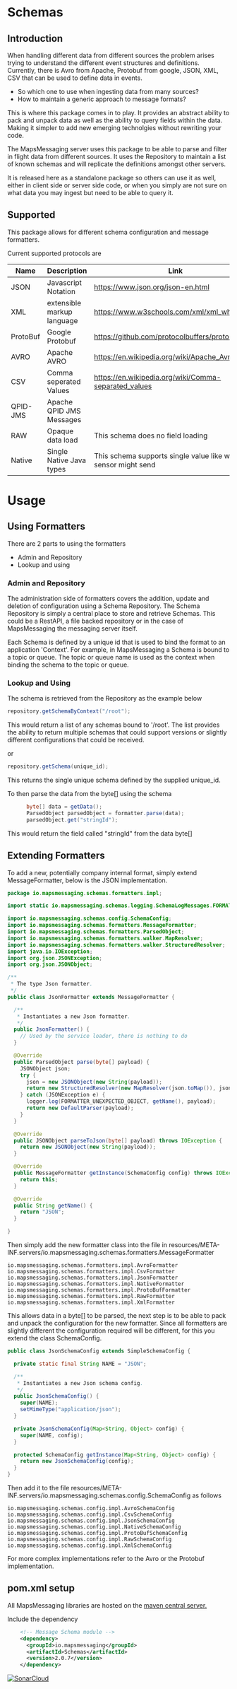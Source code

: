 # Schemas

## Introduction

When handling different data from different sources the problem arises trying to understand the different event structures and definitions.
Currently, there is Avro from Apache, Protobuf from google, JSON, XML, CSV that can be used to define data in events.

* So which one to use when ingesting data from many sources?
* How to maintain a generic approach to message formats?

This is where this package comes in to play. It provides an abstract ability to pack and unpack data as well as the ability to query fields within the data. Making it simpler to
add new emerging technolgies without rewriting your code.

The MapsMessaging server uses this package to be able to parse and filter in flight data from different sources. It uses the Repository to maintain a list of known schemas and will
replicate the definitions amongst other servers.

It is released here as a standalone package so others can use it as well, either in client side or server side code, or when you simply are not sure on what data you may ingest but
need to be able to query it.

## Supported

This package allows for different schema configuration and message formatters.

Current supported protocols are

| Name     | Description                | Link                                                            |
|----------|----------------------------|-----------------------------------------------------------------|
| JSON     | Javascript Notation        | https://www.json.org/json-en.html                               |
| XML      | extensible markup language | https://www.w3schools.com/xml/xml_whatis.asp                    |
| ProtoBuf | Google Protobuf            | https://github.com/protocolbuffers/protobuf                     |
| AVRO     | Apache AVRO                | https://en.wikipedia.org/wiki/Apache_Avro                       |
| CSV      | Comma seperated Values     | https://en.wikipedia.org/wiki/Comma-separated_values            |
| QPID-JMS | Apache QPID JMS Messages   |                                                                 |
| RAW      | Opaque data load           | This schema does no field loading                               |
| Native   | Single Native Java types   | This schema supports single value like what a sensor might send |

# Usage

## Using Formatters

There are 2 parts to using the formatters

* Admin and Repository
* Lookup and using


### Admin and Repository

The administration side of formatters covers the addition, update and deletion of configuration using a Schema Repository. 
The Schema Repository is simply a central place to store and retrieve Schemas. This could be a RestAPI, a file backed repository or in the case of MapsMessaging the messaging server itself.

Each Schema is defined by a unique id that is used to bind the format to an application 'Context'. For example, in MapsMessaging a Schema is bound to a topic or queue. The topic or queue name is used as the context when binding the schema to the topic or queue.

### Lookup and Using

The schema is retrieved from the Repository as the example below

```java
repository.getSchemaByContext("/root");
```
This would return a list of any schemas bound to '/root'. The list provides the ability to return multiple schemas that could support versions or slightly different configurations that could be received.

or
```java
repository.getSchema(unique_id);
```

This returns the single unique schema defined by the supplied unique_id.

To then parse the data from the byte[] using the schema 

```java
      byte[] data = getData();
      ParsedObject parsedObject = formatter.parse(data);
      parsedObject.get("stringId");
```
This would return the field called "stringId" from the data byte[] 

## Extending Formatters

To add a new, potentially company internal format, simply extend MessageFormatter, below is the JSON implementation.

```java
package io.mapsmessaging.schemas.formatters.impl;

import static io.mapsmessaging.schemas.logging.SchemaLogMessages.FORMATTER_UNEXPECTED_OBJECT;

import io.mapsmessaging.schemas.config.SchemaConfig;
import io.mapsmessaging.schemas.formatters.MessageFormatter;
import io.mapsmessaging.schemas.formatters.ParsedObject;
import io.mapsmessaging.schemas.formatters.walker.MapResolver;
import io.mapsmessaging.schemas.formatters.walker.StructuredResolver;
import java.io.IOException;
import org.json.JSONException;
import org.json.JSONObject;

/**
 * The type Json formatter.
 */
public class JsonFormatter extends MessageFormatter {

  /**
   * Instantiates a new Json formatter.
   */
  public JsonFormatter() {
    // Used by the service loader, there is nothing to do
  }

  @Override
  public ParsedObject parse(byte[] payload) {
    JSONObject json;
    try {
      json = new JSONObject(new String(payload));
      return new StructuredResolver(new MapResolver(json.toMap()), json);
    } catch (JSONException e) {
      logger.log(FORMATTER_UNEXPECTED_OBJECT, getName(), payload);
      return new DefaultParser(payload);
    }
  }

  @Override
  public JSONObject parseToJson(byte[] payload) throws IOException {
    return new JSONObject(new String(payload));
  }

  @Override
  public MessageFormatter getInstance(SchemaConfig config) throws IOException {
    return this;
  }

  @Override
  public String getName() {
    return "JSON";
  }

}

```

Then simply add the new formatter class into the file in resources/META-INF.servers/io.mapsmessaging.schemas.formatters.MessageFormatter

```text
io.mapsmessaging.schemas.formatters.impl.AvroFormatter
io.mapsmessaging.schemas.formatters.impl.CsvFormatter
io.mapsmessaging.schemas.formatters.impl.JsonFormatter
io.mapsmessaging.schemas.formatters.impl.NativeFormatter
io.mapsmessaging.schemas.formatters.impl.ProtoBufFormatter
io.mapsmessaging.schemas.formatters.impl.RawFormatter
io.mapsmessaging.schemas.formatters.impl.XmlFormatter

```

This allows data in a byte[] to be parsed, the next step is to be able to pack and unpack the configuration for the new formatter.
Since all formatters are slightly different the configuration required will be different, for this you extend the class SchemaConfig.

```java
public class JsonSchemaConfig extends SimpleSchemaConfig {

  private static final String NAME = "JSON";

  /**
   * Instantiates a new Json schema config.
   */
  public JsonSchemaConfig() {
    super(NAME);
    setMimeType("application/json");
  }

  private JsonSchemaConfig(Map<String, Object> config) {
    super(NAME, config);
  }

  protected SchemaConfig getInstance(Map<String, Object> config) {
    return new JsonSchemaConfig(config);
  }
}
```

Then add it to the file resources/META-INF.servers/io.mapsmessaging.schemas.config.SchemaConfig as follows

```text
io.mapsmessaging.schemas.config.impl.AvroSchemaConfig
io.mapsmessaging.schemas.config.impl.CsvSchemaConfig
io.mapsmessaging.schemas.config.impl.JsonSchemaConfig
io.mapsmessaging.schemas.config.impl.NativeSchemaConfig
io.mapsmessaging.schemas.config.impl.ProtoBufSchemaConfig
io.mapsmessaging.schemas.config.impl.RawSchemaConfig
io.mapsmessaging.schemas.config.impl.XmlSchemaConfig
```

For more complex implementations refer to the Avro or the Protobuf implementation.

## pom.xml setup

All MapsMessaging libraries are hosted on the [maven central server.](https://central.sonatype.com/search?smo=true&q=mapsmessaging)

Include the dependency

``` xml
    <!-- Message Schema module -->
    <dependency>
      <groupId>io.mapsmessaging</groupId>
      <artifactId>Schemas</artifactId>
      <version>2.0.7</version>
    </dependency>
```    

[![SonarCloud](https://sonarcloud.io/images/project_badges/sonarcloud-white.svg)](https://sonarcloud.io/summary/new_code?id=Schemas)